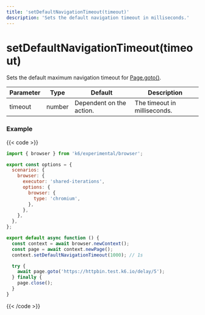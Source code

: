 ```yaml
---
title: 'setDefaultNavigationTimeout(timeout)'
description: 'Sets the default navigation timeout in milliseconds.'
---
```


# setDefaultNavigationTimeout(timeout)

Sets the default maximum navigation timeout for [Page.goto()](https://playwright.dev/docs/api/class-page#page-goto).

| Parameter | Type   | Default                  | Description                  |
| --------- | ------ | ------------------------ | ---------------------------- |
| timeout   | number | Dependent on the action. | The timeout in milliseconds. |

### Example

{{< code >}}

```javascript
import { browser } from 'k6/experimental/browser';

export const options = {
  scenarios: {
    browser: {
      executor: 'shared-iterations',
      options: {
        browser: {
          type: 'chromium',
        },
      },
    },
  },
};

export default async function () {
  const context = await browser.newContext();
  const page = await context.newPage();
  context.setDefaultNavigationTimeout(1000); // 1s

  try {
    await page.goto('https://httpbin.test.k6.io/delay/5');
  } finally {
    page.close();
  }
}
```

{{< /code >}}
